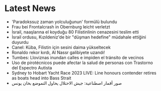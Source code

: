# Latest News
-  'Paradokssuz zaman yolculuğunun' formülü bulundu
-  Frau bei Frontalcrash in Obernburg leicht verletzt
-  İsrail, naaşlarına el koyduğu 80 Filistinlinin cenazesini teslim etti
-  İsrail ordusu, Kızıldeniz'de bir "düşman hedefine" müdahale ettiğini duyurdu
-  Canel: Küba, Filistin için sesini daima yükseltecek
-  Ronaldo rekor kırdı, Al Nassr galibiyete uzandı!
-  Tumbes: Lloviznas inundan calles e impiden el tránsito de vecinos
-  Uso de pirotécnicos puede afectar la salud de personas con Trastorno del Espectro Autista
-  Sydney to Hobart Yacht Race 2023 LIVE: Line honours contender retires as boats head into Bass Strait
-  صور أقمار اصطناعية: جيش الاحتلال يحاول التموضع بخان يونس
